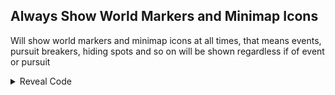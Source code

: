 ## Always Show World Markers and Minimap Icons

Will show world markers and minimap icons at all times, that means events, pursuit breakers, hiding spots and so on will be shown regardless if of event or pursuit

<details>
<summary>Reveal Code</summary>

```hex
006F9946 00000001
```
</details>